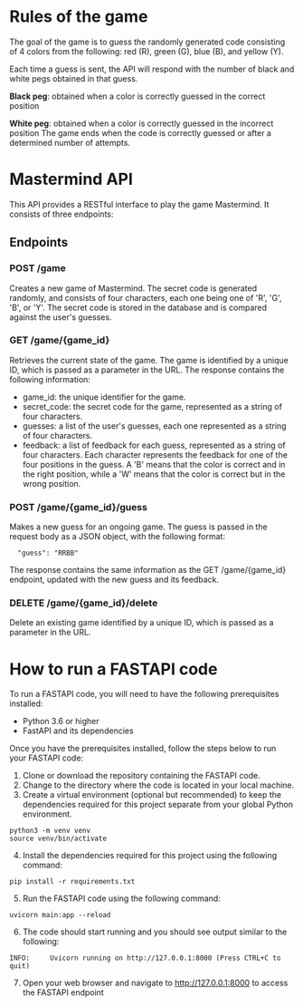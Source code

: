 # Rules of the game
The goal of the game is to guess the randomly generated code consisting of 4 colors from the following: red (R), green (G), blue (B), and yellow (Y).

Each time a guess is sent, the API will respond with the number of black and white pegs obtained in that guess.

**Black peg**: obtained when a color is correctly guessed in the correct position

**White peg**: obtained when a color is correctly guessed in the incorrect position
The game ends when the code is correctly guessed or after a determined number of attempts.
# Mastermind API
This API provides a RESTful interface to play the game Mastermind. It consists of three endpoints:

## Endpoints
### POST /game
Creates a new game of Mastermind. The secret code is generated randomly, and consists of four characters, each one being one of 'R', 'G', 'B', or 'Y'. The secret code is stored in the database and is compared against the user's guesses.

### GET /game/{game_id}
Retrieves the current state of the game. The game is identified by a unique ID, which is passed as a parameter in the URL. The response contains the following information:

- game_id: the unique identifier for the game.
- secret_code: the secret code for the game, represented as a string of four characters.
- guesses: a list of the user's guesses, each one represented as a string of four characters.
- feedback: a list of feedback for each guess, represented as a string of four characters. Each character represents the feedback for one of the four positions in the guess. A 'B' means that the color is correct and in the right position, while a 'W' means that the color is correct but in the wrong position.
### POST /game/{game_id}/guess
Makes a new guess for an ongoing game. The guess is passed in the request body as a JSON object, with the following format:

```
  "guess": "RRBB"
```
The response contains the same information as the GET /game/{game_id} endpoint, updated with the new guess and its feedback.
### DELETE /game/{game_id}/delete
Delete an existing game identified by a unique ID, which is passed as a parameter in the URL.

# How to run a FASTAPI code
To run a FASTAPI code, you will need to have the following prerequisites installed:

- Python 3.6 or higher
- FastAPI and its dependencies

Once you have the prerequisites installed, follow the steps below to run your FASTAPI code:

1. Clone or download the repository containing the FASTAPI code.
2. Change to the directory where the code is located in your local machine.
3. Create a virtual environment (optional but recommended) to keep the dependencies required for this project separate from your global Python environment.
````commandline
python3 -m venv venv
source venv/bin/activate
````
4. Install the dependencies required for this project using the following command:
````commandline
pip install -r requirements.txt
````
5. Run the FASTAPI code using the following command:
````commandline
uvicorn main:app --reload
````
6. The code should start running and you should see output similar to the following:
````commandline
INFO:     Uvicorn running on http://127.0.0.1:8000 (Press CTRL+C to quit)
````
7. Open your web browser and navigate to http://127.0.0.1:8000 to access the FASTAPI endpoint